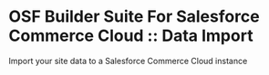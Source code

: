 # OSF Builder Suite For Salesforce Commerce Cloud :: Data Import
Import your site data to a Salesforce Commerce Cloud instance
